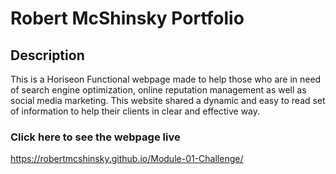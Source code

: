 # Robert McShinsky Portfolio

## Description

This is a Horiseon Functional webpage made to help those who are in need of search engine optimization, online reputation management as well as social media marketing. This website shared a dynamic and easy to read set of information to help their clients in clear and effective way.

### Click here to see the webpage live

https://robertmcshinsky.github.io/Module-01-Challenge/

